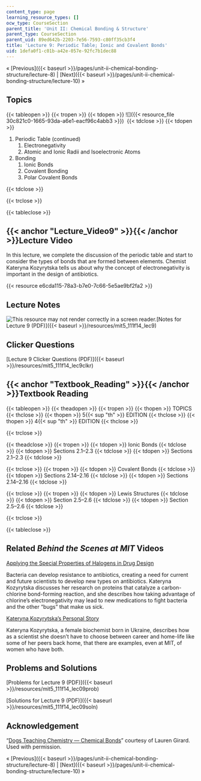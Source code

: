 ```yaml
---
content_type: page
learning_resource_types: []
ocw_type: CourseSection
parent_title: 'Unit II: Chemical Bonding & Structure'
parent_type: CourseSection
parent_uid: 89ed642b-2203-7e56-7593-c80ff35cb3f4
title: 'Lecture 9: Periodic Table; Ionic and Covalent Bonds'
uid: 1defa0f1-c01b-a42e-057e-92fc7b1dec88
---
```


« [Previous]({{< baseurl >}}/pages/unit-ii-chemical-bonding-structure/lecture-8) | [Next]({{< baseurl >}}/pages/unit-ii-chemical-bonding-structure/lecture-10) »

Topics
------

{{< tableopen >}}
{{< tropen >}}
{{< tdopen >}}
![]({{< resource_file 30c821c0-1665-93da-a6e1-eacf96c4abb3 >}}) 
{{< tdclose >}}
{{< tdopen >}}


1.  Periodic Table (continued)
    1.  Electronegativity
    2.  Atomic and Ionic Radii and Isoelectronic Atoms
2.  Bonding
    1.  Ionic Bonds
    2.  Covalent Bonding
    3.  Polar Covalent Bonds


{{< tdclose >}}

{{< trclose >}}

{{< tableclose >}}

{{< anchor "Lecture_Video9" >}}{{< /anchor >}}Lecture Video
-----------------------------------------------------------

In this lecture, we complete the discussion of the periodic table and start to consider the types of bonds that are formed between elements. Chemist Kateryna Kozyrytska tells us about why the concept of electronegativity is important in the design of antibiotics.

{{< resource e6cda115-78a3-b7e0-7c66-5e5ae9bf2fa2 >}}

Lecture Notes
-------------

![This resource may not render correctly in a screen reader.](/images/inacessible.gif)[Notes for Lecture 9 (PDF)]({{< baseurl >}}/resources/mit5_111f14_lec9)

Clicker Questions
-----------------

[Lecture 9 Clicker Questions (PDF)]({{< baseurl >}}/resources/mit5_111f14_lec9clkr)

{{< anchor "Textbook_Reading" >}}{{< /anchor >}}Textbook Reading
----------------------------------------------------------------

{{< tableopen >}}
{{< theadopen >}}
{{< tropen >}}
{{< thopen >}}
TOPICS
{{< thclose >}}
{{< thopen >}}
5{{< sup "th" >}} EDITION
{{< thclose >}}
{{< thopen >}}
4{{< sup "th" >}} EDITION
{{< thclose >}}

{{< trclose >}}

{{< theadclose >}}
{{< tropen >}}
{{< tdopen >}}
Ionic Bonds
{{< tdclose >}}
{{< tdopen >}}
Sections 2.1–2.3
{{< tdclose >}}
{{< tdopen >}}
Sections 2.1–2.3
{{< tdclose >}}

{{< trclose >}}
{{< tropen >}}
{{< tdopen >}}
Covalent Bonds
{{< tdclose >}}
{{< tdopen >}}
Sections 2.14–2.16
{{< tdclose >}}
{{< tdopen >}}
Sections 2.14–2.16
{{< tdclose >}}

{{< trclose >}}
{{< tropen >}}
{{< tdopen >}}
Lewis Structures
{{< tdclose >}}
{{< tdopen >}}
Section 2.5–2.6
{{< tdclose >}}
{{< tdopen >}}
Section 2.5–2.6
{{< tdclose >}}

{{< trclose >}}

{{< tableclose >}}

Related _Behind the Scenes at MIT_ Videos
-----------------------------------------

[Applying the Special Properties of Halogens in Drug Design](http://techtv.mit.edu/videos/24160-applying-the-special-properties-of-halogens-in-drug-design)

Bacteria can develop resistance to antibiotics, creating a need for current and future scientists to develop new types on antibiotics. Kateryna Kozyrytska discusses her research on proteins that catalyze a carbon-chlorine bond-forming reaction, and she describes how taking advantage of chlorine’s electronegativity may lead to new medications to fight bacteria and the other “bugs” that make us sick.

[Kateryna Kozyrytska’s Personal Story](http://techtv.mit.edu/videos/24159-kateryna-kozyrytska-s-personal-story)

Kateryna Kozyrytska, a female biochemist born in Ukraine, describes how as a scientist she doesn’t have to choose between career and home-life like some of her peers back home, that there are examples, even at MIT, of women who have both.

Problems and Solutions
----------------------

[Problems for Lecture 9 (PDF)]({{< baseurl >}}/resources/mit5_111f14_lec09prob)

[Solutions for Lecture 9 (PDF)]({{< baseurl >}}/resources/mit5_111f14_lec09soln)

Acknowledgement
---------------

“[Dogs Teaching Chemistry — Chemical Bonds](https://www.youtube.com/watch?v=_M9khs87xQ8)” courtesy of Lauren Girard. Used with permission.

« [Previous]({{< baseurl >}}/pages/unit-ii-chemical-bonding-structure/lecture-8) | [Next]({{< baseurl >}}/pages/unit-ii-chemical-bonding-structure/lecture-10) »